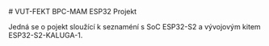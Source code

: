 # VUT-FEKT BPC-MAM ESP32 Projekt

Jedná se o pojekt sloužící k seznaméní s SoC ESP32-S2 a vývojovým kitem ESP32-S2-KALUGA-1.

